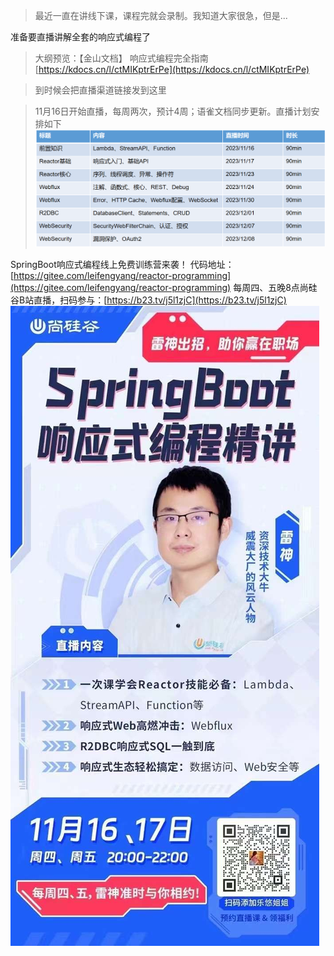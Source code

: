 > 最近一直在讲线下课，课程完就会录制。我知道大家很急，但是...



准备要直播讲解全套的响应式编程了
> 大纲预览：【金山文档】 响应式编程完全指南  [https://kdocs.cn/l/ctMIKptrErPe](https://kdocs.cn/l/ctMIKptrErPe)

> 到时候会把直播渠道链接发到这里

> 11月16日开始直播，每周两次，预计4周；语雀文档同步更新。直播计划安排如下![image.png](./imgs/1699251866079-1d93bcf6-399e-41b1-b7c9-7162b267da55.png)

SpringBoot响应式编程线上免费训练营来袭！
代码地址：[https://gitee.com/leifengyang/reactor-programming](https://gitee.com/leifengyang/reactor-programming)
每周四、五晚8点尚硅谷B站直播，扫码参与：[https://b23.tv/j5l1zjC](https://b23.tv/j5l1zjC)
![微信图片_20231116182827.jpg](./imgs/1700130534246-98074e29-7500-4edd-b3e5-ea4679809e5c.jpeg)

